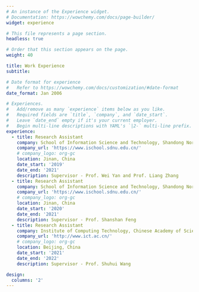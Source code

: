 ```yaml
---
# An instance of the Experience widget.
# Documentation: https://wowchemy.com/docs/page-builder/
widget: experience

# This file represents a page section.
headless: true

# Order that this section appears on the page.
weight: 40

title: Work Experience
subtitle:

# Date format for experience
#   Refer to https://wowchemy.com/docs/customization/#date-format
date_format: Jan 2006

# Experiences.
#   Add/remove as many `experience` items below as you like.
#   Required fields are `title`, `company`, and `date_start`.
#   Leave `date_end` empty if it's your current employer.
#   Begin multi-line descriptions with YAML's `|2-` multi-line prefix.
experience:
  - title: Research Assistant
    company: School of Information Science and Technology, Shandong Normal University
    company_url: 'https://www.ischool.sdnu.edu.cn/'
    # company_logo: org-gc
    location: Jinan, China
    date_start: '2019'
    date_end: '2021'
    description: Supervisor - Prof. Wei Yan and Prof. Liang Zhang
  - title: Research Assistant
    company: School of Information Science and Technology, Shandong Normal University
    company_url: 'https://www.ischool.sdnu.edu.cn/'
    # company_logo: org-gc
    location: Jinan, China
    date_start: '2020'
    date_end: '2021'
    description: Supervisor - Prof. Shanshan Feng    
  - title: Research Assistant
    company: Institute of Computing Technology, Chinese Academy of Sciences
    company_url: 'http://www.ict.ac.cn/'
    # company_logo: org-gc
    location: Beijing, China
    date_start: '2021'
    date_end: '2022'
    description: Supervisor - Prof. Shuhui Wang

design:
  columns: '2'
---
```

